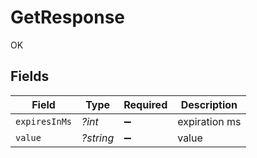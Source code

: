 # GetResponse

OK


## Fields

| Field              | Type               | Required           | Description        |
| ------------------ | ------------------ | ------------------ | ------------------ |
| `expiresInMs`      | *?int*             | :heavy_minus_sign: | expiration ms      |
| `value`            | *?string*          | :heavy_minus_sign: | value              |